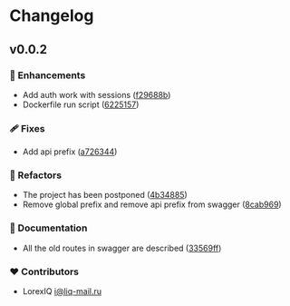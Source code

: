 # Changelog


## v0.0.2


### 🚀 Enhancements

- Add auth work with sessions ([f29688b](https://github.com/Generics-Inc/Duet-Server/commit/f29688b))
- Dockerfile run script ([6225157](https://github.com/Generics-Inc/Duet-Server/commit/6225157))

### 🩹 Fixes

- Add api prefix ([a726344](https://github.com/Generics-Inc/Duet-Server/commit/a726344))

### 💅 Refactors

- The project has been postponed ([4b34885](https://github.com/Generics-Inc/Duet-Server/commit/4b34885))
- Remove global prefix and remove api prefix from swagger ([8cab969](https://github.com/Generics-Inc/Duet-Server/commit/8cab969))

### 📖 Documentation

- All the old routes in swagger are described ([33569ff](https://github.com/Generics-Inc/Duet-Server/commit/33569ff))

### ❤️ Contributors

- LorexIQ <i@liq-mail.ru>

